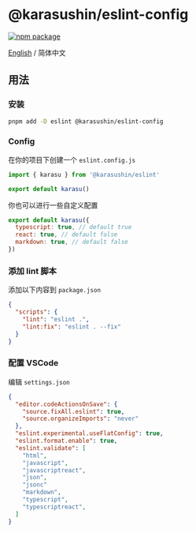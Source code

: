 # @karasushin/eslint-config

[![npm package](https://img.shields.io/npm/v/@karasushin/eslint-config.svg)](https://www.npmjs.com/package/@karasushin/eslint-config)

[English](./README.md) / 简体中文

## 用法

### 安装

```bash
pnpm add -D eslint @karasushin/eslint-config
```

### Config

在你的项目下创建一个 `eslint.config.js`


```js
import { karasu } from '@karasushin/eslint'

export default karasu()
```

你也可以进行一些自定义配置
```js
export default karasu({
  typescript: true, // default true
  react: true, // default false
  markdown: true, // default false
})
```

### 添加 lint 脚本

添加以下内容到 `package.json`
```json
{
  "scripts": {
    "lint": "eslint .",
    "lint:fix": "eslint . --fix"
  }
}
```

### 配置 VSCode
编辑 `settings.json`
```json
{
  "editor.codeActionsOnSave": {
    "source.fixAll.eslint": true,
    "source.organizeImports": "never"
  },
  "eslint.experimental.useFlatConfig": true,
  "eslint.format.enable": true,
  "eslint.validate": [
    "html",
    "javascript",
    "javascriptreact",
    "json",
    "jsonc"
    "markdown",
    "typescript",
    "typescriptreact",
  ]
}
```
